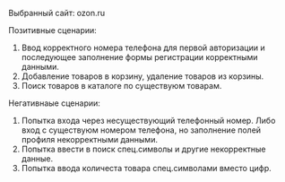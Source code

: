 Выбранный сайт: ozon.ru
 
 Позитивные сценарии:
 1. Ввод корректного номера телефона для первой авторизации и последующее заполнение формы регистрации корректными данными.
 2. Добавление товаров в корзину, удаление товаров из корзины.
 3. Поиск товаров в каталоге по существуюм товарам.
 
 Негативнаые сценарии:
 1. Попытка входа через несуществующий телефонный номер. Либо вход с существуюм номером телефона, но заполнение полей профиля некорректными данными.
 2. Попытка ввести в поиск спец.символы и другие некорректные данные.
 3. Попытка ввода количеста товара спец.символами вместо цифр.

